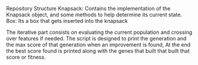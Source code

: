 Repository Structure
Knapsack: Contains the implementation of the Knapsack object, and some methods to help determine its current state.
Box: Its a box that gets inserted into the knapsack

The iterative part consists on evaluating the current population and crossing over features if needed.
The script is designed to print the generation and the max score of that generation when an improvement is found,
At the end the best score found is printed along with the genes that built that built that score or fitness.

